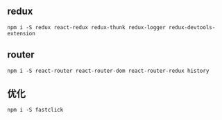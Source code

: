 


## redux

`npm i -S redux react-redux redux-thunk redux-logger redux-devtools-extension`

## router

`npm i -S react-router react-router-dom react-router-redux history`

## 优化

`npm i -S fastclick `